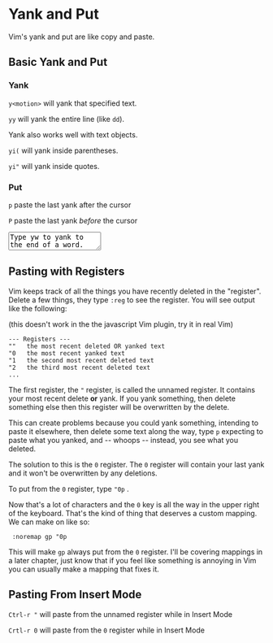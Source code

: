 # Yank and Put

Vim's yank and put are like copy and paste.

## Basic Yank and Put

### Yank

`y<motion>` will yank that specified text.

`yy` will yank the entire line (like `dd`).

Yank also works well with text objects.

`yi(` will yank inside parentheses.

`yi"` will yank inside quotes.

### Put

`p`  paste the last yank after the cursor

`P`  paste the last yank *before* the cursor

<div><textarea>
Type yw to yank to the end of a word.

Type yiw to yank the entire word, regardless of where the cursor is.

Type yi( to yank (something inside parentheses).

Type p to paste it after the cursor.

Type P to paste it before the cursor.
</textarea></div>

## Pasting with Registers

Vim keeps track of all the things you have recently deleted in the "register".
Delete a few things, they type `:reg` to see the register. You will see output
like the following:

(this doesn't work in the the javascript Vim plugin, try it in real Vim)

```
--- Registers ---
""   the most recent deleted OR yanked text
"0   the most recent yanked text
"1   the second most recent deleted text
"2   the third most recent deleted text
...
```

The first register, the `"` register, is called the unnamed register. It
contains your most recent delete **or** yank. If you yank something, then delete
something else then this register will be overwritten by the delete.

This can create problems because you could yank something, intending to
paste it elsewhere, then delete some text along the way,  type `p`
expecting to paste what you yanked, and -- whoops -- instead, you see what you
deleted.

The solution to this is the `0` register. The `0` register will contain your
last yank and it won't be overwritten by any deletions.

To put from the `0` register, type `"0p` .

Now that's a lot of characters and the `0` key is all the way in the upper right of the keyboard. That's the kind of thing that deserves a custom mapping. We can make on like so:

` :noremap gp "0p`

This will make `gp` always put from the `0` register. I'll be covering mappings
in a later chapter, just know that if you feel like something is annoying in Vim
you can usually make a mapping that fixes it.

## Pasting From Insert Mode

`Ctrl-r "` will paste from the unnamed register while in Insert Mode

`Crtl-r 0` will paste from the `0` register while in Insert Mode
